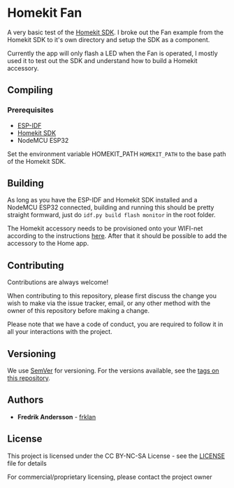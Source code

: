 # Homekit Fan

A very basic test of the [Homekit SDK](https://github.com/espressif/esp-homekit-sdk). I broke out the Fan example from the Homekit SDK to it's own directory and setup the SDK as a component.

Currently the app will only flash a LED when the Fan is operated, I mostly used it to test out the SDK and understand how to build a Homekit accessory.

## Compiling

### Prerequisites

- [ESP-IDF](https://github.com/espressif/esp-idf)
- [Homekit SDK](https://github.com/espressif/esp-homekit-sdk) 
- NodeMCU ESP32

Set the environment variable HOMEKIT_PATH ```HOMEKIT_PATH``` to the base path of the Homekit SDK.


## Building

As long as you have the ESP-IDF and Homekit SDK installed and a NodeMCU ESP32 connected, building and running this should be pretty straight formward, just do ```idf.py build flash monitor``` in the root folder.

The Homekit accessory needs to be provisioned onto your WIFI-net according to the instructions [here](https://docs.espressif.com/projects/esp-idf/en/latest/esp32/api-reference/provisioning/provisioning.html#provisioning-tools). After that it should be possible to add the accessory to the Home app.


## Contributing

Contributions are always welcome!

When contributing to this repository, please first discuss the change you wish to make via the issue tracker, email, or any other method with the owner of this repository before making a change.

Please note that we have a code of conduct, you are required to follow it in all your interactions with the project.

## Versioning

We use [SemVer](http://semver.org/) for versioning. For the versions available, see the [tags on this repository](https://github.com/frklan/[TBD]/tags).

## Authors

* **Fredrik Andersson** - [frklan](https://github.com/frklan)

## License

This project is licensed under the CC BY-NC-SA License - see the [LICENSE](LICENSE) file for details

For commercial/proprietary licensing, please contact the project owner
